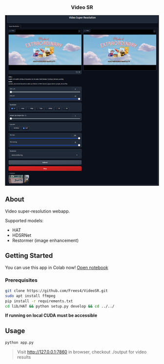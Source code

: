 <a name="readme-top"></a>

<div align="center">
  <h3 align="center">Video SR</h3>
</div>
<div align=center>
<img src='./assets/usage_example.png'>
</div>

## About

Video super-resolution webapp.

Supported models:

- HAT
- HDSRNet
- Restormer (image enhancement)

## Getting Started

You can use this app in Colab now! [Open notebook](https://colab.research.google.com/drive/1ZhCOwWz48KTDS5sf9mkUhv_7fGuaZOWr?usp=sharing)

### Prerequisites

```sh
git clone https://github.com/Frees4/VideoSR.git
sudo apt install ffmpeg
pip install -r requirements.txt
cd lib/HAT && python setup.py develop && cd ../../
```

**If running on local CUDA must be accessible**

## Usage

```sh
python app.py
```

> Visit http://127.0.0.1:7860 in browser, checkout ./output for video results

